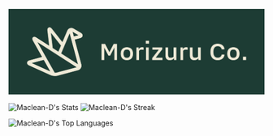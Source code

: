 ![Header](Header.png)

![Maclean-D's Stats](https://github-readme-stats.vercel.app/api?username=Maclean-D&theme=vue-dark&show_icons=true&hide_border=true&count_private=true&rank_icon=github) ![Maclean-D's Streak](https://github-readme-streak-stats.herokuapp.com/?user=Maclean-D&theme=vue-dark&hide_border=true)

![Maclean-D's Top Languages](https://github-readme-stats.vercel.app/api/top-langs/?username=Maclean-D&theme=vue-dark&show_icons=true&hide_border=true&layout=compact)
